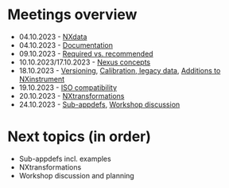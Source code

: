 # Meetings overview

- 04.10.2023 - [NXdata](2023-10-04_NXdata.md)
- 04.10.2023 - [Documentation](2023-10-04_documentation.md)
- 09.10.2023 - [Required vs. recommended](2023-10-09_required_recommended.md)
- 10.10.2023/17.10.2023 - [Nexus concepts](2023-10-10_nexus_concepts.md)
- 18.10.2023 - [Versioning](2023-10-18_nexus_defs_versioning.md), [Calibration, legacy data](2023-10-18_calibration_instrument-history_legacy-data.md), [Additions to NXinstrument](2023-10-18_additions_to_nxmpes_instrument.md)
- 19.10.2023 - [ISO compatibility](2023-10-19_ISO_compatibility.md)
- 20.10.2023 - [NXtransformations](2023-10-20_transformations.md)
- 24.10.2023 - [Sub-appdefs](2023-10-24_sub_appdefs.md), [Workshop discussion](2023-10-24_workshop.md)

# Next topics (in order)
- Sub-appdefs incl. examples
- NXtransformations
- Workshop discussion and planning
